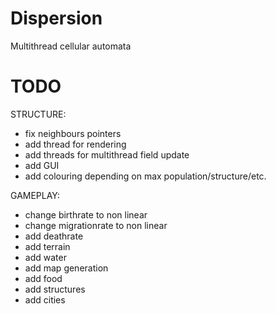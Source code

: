 # Dispersion
Multithread cellular automata

# TODO

STRUCTURE:

 - fix neighbours pointers
 - add thread for rendering
 - add threads for multithread field update
 - add GUI
 - add colouring depending on max population/structure/etc.

GAMEPLAY:

 - change birthrate to non linear
 - change migrationrate to non linear
 - add deathrate
 - add terrain
 - add water
 - add map generation
 - add food
 - add structures
 - add cities
